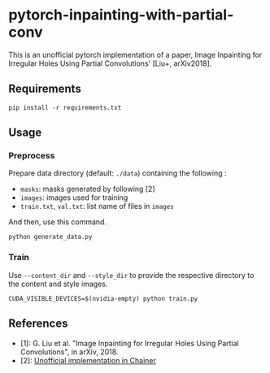 # pytorch-inpainting-with-partial-conv

This is an unofficial pytorch implementation of a paper, Image Inpainting for Irregular Holes Using Partial Convolutions' [Liu+, arXiv2018].

## Requirements
```
pip install -r requirements.txt
```

## Usage

### Preprocess
Prepare data directory (default: `./data`) containing the following :
- `masks`: masks generated by following [2]
- `images`: images used for training
- `train.txt`, `val.txt`: list name of files in `images`

And then, use this command.
```
python generate_data.py
```

### Train
Use `--content_dir` and `--style_dir` to provide the respective directory to the content and style images.
```
CUDA_VISIBLE_DEVICES=$(nvidia-empty) python train.py
```

## References
- [1]: G. Liu et al. "Image Inpainting for Irregular Holes Using Partial Convolutions", in arXiv, 2018.
- [2]: [Unofficial implementation in Chainer](https://github.com/SeitaroShinagawa/chainer-partial_convolution_image_inpainting)
